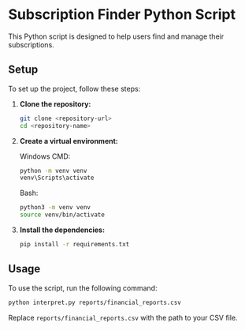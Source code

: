 # Subscription Finder Python Script

This Python script is designed to help users find and manage their subscriptions.

## Setup

To set up the project, follow these steps:

1. **Clone the repository:**
    ```bash
    git clone <repository-url>
    cd <repository-name>
    ```

2. **Create a virtual environment:** 
   
   Windows CMD:
    ```cmd
    python -m venv venv
    venv\Scripts\activate
    ```

    Bash:
    ```bash
    python3 -m venv venv
    source venv/bin/activate
    ```
    
3. **Install the dependencies:**
   ```bash
   pip install -r requirements.txt
   ```

## Usage

To use the script, run the following command:

```bash
python interpret.py reports/financial_reports.csv
```

Replace `reports/financial_reports.csv` with the path to your CSV file.
